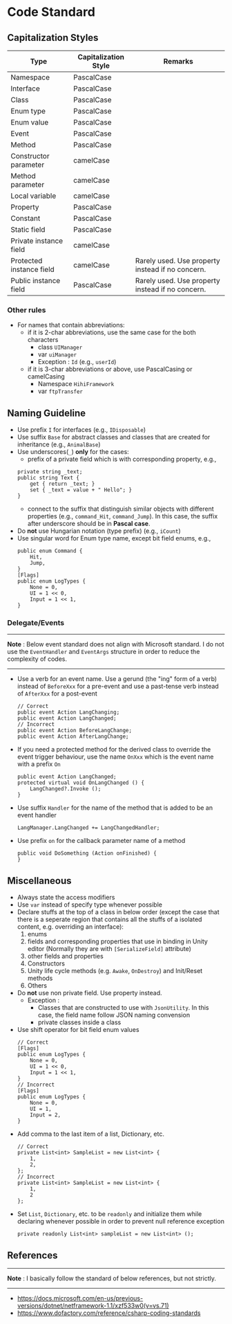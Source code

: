 # Code Standard

## Capitalization Styles

| Type | Capitalization Style | Remarks |
| ---- | -------------------- | ------- |
| Namespace | PascalCase | |
| Interface | PascalCase | |
| Class | PascalCase | |
| Enum type | PascalCase | |
| Enum value | PascalCase | |
| Event | PascalCase | |
| Method | PascalCase | |
| Constructor parameter | camelCase | |
| Method parameter | camelCase | |
| Local variable | camelCase | |
| Property | PascalCase | |
| Constant | PascalCase | |
| Static field | PascalCase | |
| Private instance field | camelCase | |
| Protected instance field | camelCase | Rarely used. Use property instead if no concern. |
| Public instance field | PascalCase | Rarely used. Use property instead if no concern. |


### Other rules

* For names that contain abbreviations:
	* if it is 2-char abbreviations, use the same case for the both characters
		* class `UIManager`
		* var `uiManager`
		* Exception : `Id` (e.g., `userId`)
	* if it is 3-char abbreviations or above, use PascalCasing or camelCasing
		* Namespace `HihiFramework`
		* var `ftpTransfer`

## Naming Guideline

* Use prefix `I` for interfaces (e.g., `IDisposable`)
* Use suffix `Base` for abstract classes and classes that are created for inheritance (e.g., `AnimalBase`)
* Use underscores(`_`) **only** for the cases:
	* prefix of a private field which is with corresponding property, e.g.,
	``` CSharp
	private string _text;
	public string Text {
		get { return _text; }
		set { _text = value + " Hello"; }
	}
	```
	* connect to the suffix that distinguish similar objects with different properties (e.g., `command_Hit`, `command_Jump`). In this case, the suffix after underscore should be in **Pascal case**.
* Do **not** use Hungarian notation (type prefix) (e.g., `iCount`)
* Use singular word for Enum type name, except bit field enums, e.g.,
	``` CSharp
	public enum Command {
		Hit,
		Jump,
	}
	[Flags]
	public enum LogTypes {
		None = 0,
		UI = 1 << 0,
		Input = 1 << 1,
	}
	```

### Delegate/Events

---

**Note** : Below event standard does not align with Microsoft standard. I do not use the `EventHandler` and `EventArgs` structure in order to reduce the complexity of codes.

---

* Use a verb for an event name. Use a gerund (the "ing" form of a verb) instead of `BeforeXxx` for a pre-event and use a past-tense verb instead of `AfterXxx` for a post-event
	``` CSharp
	// Correct
	public event Action LangChanging;
	public event Action LangChanged;
	// Incorrect
	public event Action BeforeLangChange;
	public event Action AfterLangChange;
	```
* If you need a protected method for the derived class to override the event trigger behaviour, use the name `OnXxx` which is the event name with a prefix `On`
	``` CSharp
	public event Action LangChanged;
	protected virtual void OnLangChanged () {
		LangChanged?.Invoke ();
	}
	```
* Use suffix `Handler` for the name of the method that is added to be an event handler
	``` CSharp
	LangManager.LangChanged += LangChangedHandler;
	```
* Use prefix `on` for the callback parameter name of a method
	``` CSharp
	public void DoSomething (Action onFinished) {
	}
	```

## Miscellaneous

* Always state the access modifiers
* Use `var` instead of specify type whenever possible
* Declare stuffs at the top of a class in below order (except the case that there is a seperate region that contains all the stuffs of a isolated content, e.g. overriding an interface):
	1. enums
	2. fields and corresponding properties that use in binding in Unity editor (Normally they are with `[SerializeField]` attribute)
	3. other fields and properties
	4. Constructors
	5. Unity life cycle methods (e.g. `Awake`, `OnDestroy`) and Init/Reset methods
	6. Others
* Do **not** use non private field. Use property instead.
	* Exception :
		* Classes that are constructed to use with `JsonUtility`. In this case, the field name follow JSON naming convension
		* private classes inside a class
* Use shift operator for bit field enum values
	``` CSharp
	// Correct
	[Flags]
	public enum LogTypes {
		None = 0,
		UI = 1 << 0,
		Input = 1 << 1,
	}
	// Incorrect
	[Flags]
	public enum LogTypes {
		None = 0,
		UI = 1,
		Input = 2,
	}
	```
* Add comma to the last item of a list, Dictionary, etc.
	``` CSharp
	// Correct
	private List<int> SampleList = new List<int> {
		1,
		2,
	};
	// Incorrect
	private List<int> SampleList = new List<int> {
		1,
		2
	};
	```
* Set `List`, `Dictionary`, etc. to be `readonly` and initialize them while declaring whenever possible in order to prevent null reference exception
	``` CSharp
	private readonly List<int> sampleList = new List<int> ();
	```

## References

---

**Note** : I basically follow the standard of below references, but not strictly.

---

* https://docs.microsoft.com/en-us/previous-versions/dotnet/netframework-1.1/xzf533w0(v=vs.71)
* https://www.dofactory.com/reference/csharp-coding-standards